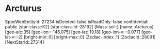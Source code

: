 ﻿---
location: [19.18,-146.075,35]
type: Station
tags:
- astro/Star

---

# Arcturus

SpocWebEntityId: 27234
isDeleted: false
isReadOnly: false
confidential: public
[star-class::K2]
[star-class-id::28192]
[Mass-sol::]
[name::Arcturus]
[geo-alt::35]
[geo-lon::-146.075]
[geo-lat::19.18]
[geo-lon-v::-0.077]
[geo-lat-v::-2]
[bright-min::0]
[bright-max::0]
[Zodiac-index::1]
[ZodiacId::28091]
[NextStarId::27314]

